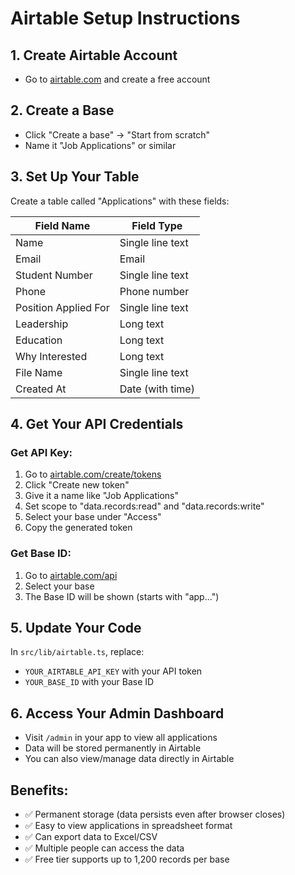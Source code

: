 # Airtable Setup Instructions

## 1. Create Airtable Account
- Go to [airtable.com](https://airtable.com) and create a free account

## 2. Create a Base
- Click "Create a base" -> "Start from scratch"
- Name it "Job Applications" or similar

## 3. Set Up Your Table
Create a table called "Applications" with these fields:

| Field Name | Field Type |
|------------|------------|
| Name | Single line text |
| Email | Email |
| Student Number | Single line text |
| Phone | Phone number |
| Position Applied For | Single line text |
| Leadership | Long text |
| Education | Long text |
| Why Interested | Long text |
| File Name | Single line text |
| Created At | Date (with time) |

## 4. Get Your API Credentials

### Get API Key:
1. Go to [airtable.com/create/tokens](https://airtable.com/create/tokens)
2. Click "Create new token"
3. Give it a name like "Job Applications"
4. Set scope to "data.records:read" and "data.records:write"
5. Select your base under "Access"
6. Copy the generated token

### Get Base ID:
1. Go to [airtable.com/api](https://airtable.com/api)
2. Select your base
3. The Base ID will be shown (starts with "app...")

## 5. Update Your Code
In `src/lib/airtable.ts`, replace:
- `YOUR_AIRTABLE_API_KEY` with your API token
- `YOUR_BASE_ID` with your Base ID

## 6. Access Your Admin Dashboard
- Visit `/admin` in your app to view all applications
- Data will be stored permanently in Airtable
- You can also view/manage data directly in Airtable

## Benefits:
- ✅ Permanent storage (data persists even after browser closes)
- ✅ Easy to view applications in spreadsheet format
- ✅ Can export data to Excel/CSV
- ✅ Multiple people can access the data
- ✅ Free tier supports up to 1,200 records per base